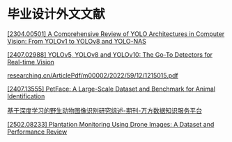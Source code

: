 # 毕业设计外文文献

[\[2304.00501\] A Comprehensive Review of YOLO Architectures in Computer Vision: From YOLOv1 to YOLOv8 and YOLO-NAS](https://arxiv.org/abs/2304.00501)

[\[2407.02988\] YOLOv5, YOLOv8 and YOLOv10: The Go-To Detectors for Real-time Vision](https://arxiv.org/abs/2407.02988)



[researching.cn/ArticlePdf/m00002/2022/59/12/1215015.pdf](https://www.researching.cn/ArticlePdf/m00002/2022/59/12/1215015.pdf)


[\[2407.13555\] PetFace: A Large-Scale Dataset and Benchmark for Animal Identification](https://arxiv.org/abs/2407.13555)


[基于深度学习的野生动物图像识别研究综述-期刊-万方数据知识服务平台](https://d.wanfangdata.com.cn/periodical/Ch9QZXJpb2RpY2FsQ0hJTmV3UzIwMjQxMTA1MTcxMzA0Eg1iamNoMjAyNDA5MDAxGghraDY0eHlpZg%3D%3D)

[\[2502.08233\] Plantation Monitoring Using Drone Images: A Dataset and Performance Review](https://arxiv.org/abs/2502.08233)

